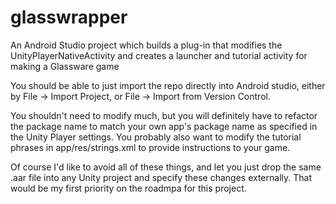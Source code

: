 # glasswrapper
An Android Studio project which builds a plug-in that modifies the UnityPlayerNativeActivity and creates a launcher and tutorial activity for making a Glassware game

You should be able to just import the repo directly into Android studio, either by File -> Import Project, or File -> Import from Version Control.

You shouldn't need to modify much, but you will definitely have to refactor the package name to match your own app's package name as specified in the Unity Player settings.  You probably also want to modify the tutorial phrases in app/res/strings.xml to provide instructions to your game.

Of course I'd like to avoid all of these things, and let you just drop the same .aar file into any Unity project and specify these changes externally. That would be my first priority on the roadmpa for this project.
